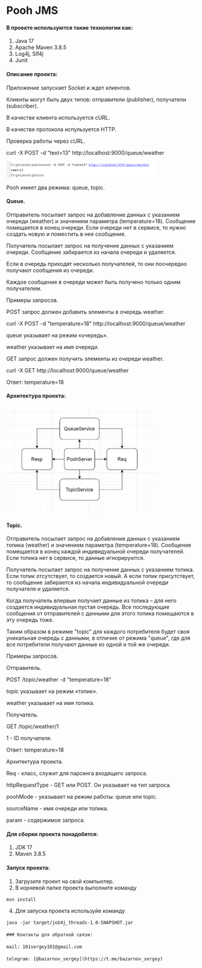 # Pooh JMS

#### В проекте используются такие технологии как:

1. Java 17
2. Apache Maven 3.8.5
3. Log4j, Slf4j
4. Junit

#### Описание проекта:

Приложение запускает Socket и ждет клиентов.

Клиенты могут быть двух типов: отправители (publisher), получатели (subscriber).

В качестве клиента используется cURL.

В качестве протокола испульзуется HTTP. 

Проверка работы через cURL.

curl -X POST -d "text=13" http://localhost:9000/queue/weather

![](img/img.png "check")


Pooh имеет два режима: queue, topic.

#### Queue.

Отправитель посылает запрос на добавление данных с указанием очереди (weather) и значением параметра (temperature=18). Сообщение помещается в конец очереди. Если очереди нет в сервисе, то нужно создать новую и поместить в нее сообщение.

Получатель посылает запрос на получение данных с указанием очереди. Сообщение забирается из начала очереди и удаляется.

Если в очередь приходят несколько получателей, то они поочередно получают сообщения из очереди.

Каждое сообщение в очереди может быть получено только одним получателем.

Примеры запросов.

POST запрос должен добавить элементы в очередь weather.

curl -X POST -d "temperature=18" http://localhost:9000/queue/weather

queue указывает на режим «очередь».

weather указывает на имя очереди.



GET запрос должен получить элементы из очереди weather.

curl -X GET http://localhost:9000/queue/weather

Ответ: temperature=18

#### Архитектура проекта:

![Архитектура проекта](img/img_1.png "Архитектура проекта")

#### Topic.

Отправитель посылает запрос на добавление данных с указанием топика (weather) и значением параметра (temperature=18). Сообщение помещается в конец каждой индивидуальной очереди получателей. Если топика нет в сервисе, то данные игнорируются.

Получатель посылает запрос на получение данных с указанием топика. Если топик отсутствует, то создается новый. А если топик присутствует, то сообщение забирается из начала индивидуальной очереди получателя и удаляется.

Когда получатель впервые получает данные из топика – для него создается индивидуальная пустая очередь. Все последующие сообщения от отправителей с данными для этого топика помещаются в эту очередь тоже.

Таким образом в режиме "topic" для каждого потребителя будет своя уникальная очередь с данными, в отличие от режима "queue", где для все потребители получают данные из одной и той же очереди.

Примеры запросов.

Отправитель.

POST /topic/weather -d "temperature=18"

topic указывает на режим «топик».

weather указывает на имя топика.

Получатель.

GET /topic/weather/1

1 - ID получателя.

Ответ: temperature=18

Архитектура проекта.

Req - класс, служит для парсинга входящего запроса.

httpRequestType - GET или POST. Он указывает на тип запроса.

poohMode - указывает на режим работы: queue или topic.

sourceName - имя очереди или топика.

param - содержимое запроса.

#### Для сборки проекта понадобятся:
1. JDK 17
2. Maven 3.8.5

#### Запуск проекта:
1. Загрузите проект на свой компьютер.
2. В корневой папке проекта выполните команду
```shell
mvn install
```
4. Для запуска проекта используйе команду
 ```shell
java -jar target/job4j_threads-1.0-SNAPSHOT.jar

### Контакты для обратной связи:

mail: 101sergey101@gmail.com

telegram: [@bazarnov_sergey](https://t.me/bazarnov_sergey)